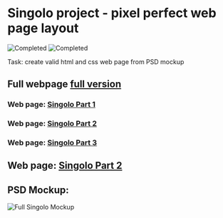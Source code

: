 # Singolo project - pixel perfect web page layout

![Completed](https://img.shields.io/badge/completed-99%25-brightgreen)
![Completed](https://img.shields.io/badge/last%20update-06--03--2020-blue)

Task: create valid html and css web page from PSD mockup

## Full webpage [full version](https://xmelsky.github.io/singolo)
### Web page: [Singolo Part 1](https://xmelsky.github.io/singolo/singolo1.html)
### Web page: [Singolo Part 2](https://xmelsky.github.io/singolo/singolo2.html)
### Web page: [Singolo Part 3](https://xmelsky.github.io/singolo/singolo3.html)

## Web page: [Singolo Part 2](https://xmelsky.github.io/singolo/singolo2.html)

## PSD Mockup:

![Full Singolo Mockup](https://xmelsky.github.io/singolo/assets/images/singolo.jpg)
